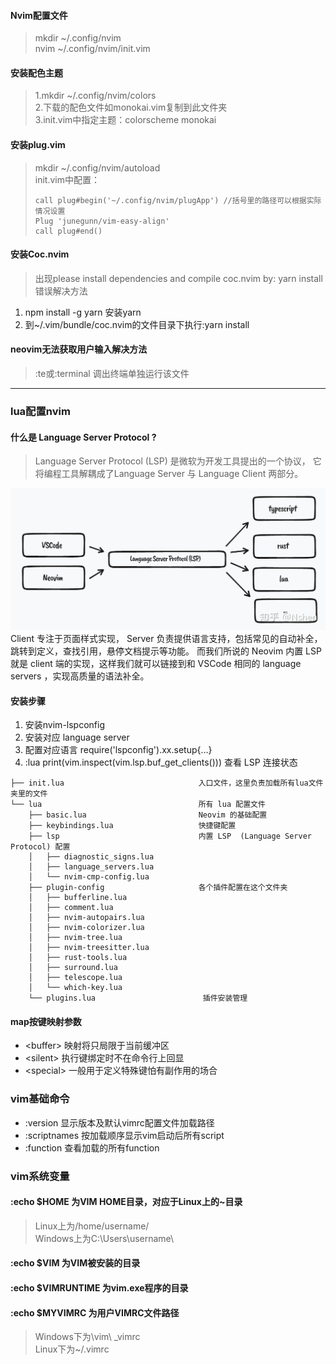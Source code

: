 #### Nvim配置文件

> mkdir ~/.config/nvim <br>
  nvim  ~/.config/nvim/init.vim

#### 安装配色主题

> 1.mkdir ~/.config/nvim/colors <br>
 2.下载的配色文件如monokai.vim复制到此文件夹<br>
 3.init.vim中指定主题：colorscheme monokai

#### 安装plug.vim

> mkdir ~/.config/nvim/autoload <br>
 init.vim中配置：
> ```
> call plug#begin('~/.config/nvim/plugApp') //括号里的路径可以根据实际情况设置
> Plug 'junegunn/vim-easy-align'
> call plug#end()
> ```

#### 安装Coc.nvim

> 出现please install dependencies and compile coc.nvim by: yarn install错误解决方法 <br>
 1. npm install -g yarn     安装yarn <br>
 2. 到~/.vim/bundle/coc.nvim的文件目录下执行:yarn install

#### neovim无法获取用户输入解决方法
> ​:te或:terminal 调出终端单独运行该文件
---
### lua配置nvim
#### 什么是 Language Server Protocol ?
> Language Server Protocol (LSP) 是微软为开发工具提出的一个协议， 它将编程工具解耦成了Language Server 与 Language Client 两部分。

![输入图片说明](image/lsp图解.jpg)
Client 专注于页面样式实现， Server 负责提供语言支持，包括常见的自动补全，跳转到定义，查找引用，悬停文档提示等功能。
而我们所说的 Neovim 内置 LSP 就是 client 端的实现，这样我们就可以链接到和 VSCode 相同的 language servers ，实现高质量的语法补全。

#### 安装步骤
1. 安装nvim-lspconfig
2. 安装对应 language server
3. 配置对应语言 require('lspconfig').xx.setup{…}
4. :lua print(vim.inspect(vim.lsp.buf_get_clients())) 查看 LSP 连接状态
```
├── init.lua                              入口文件，这里负责加载所有lua文件夹里的文件
└── lua                                   所有 lua 配置文件
    ├── basic.lua                         Neovim 的基础配置
    ├── keybindings.lua                   快捷键配置
    ├── lsp                               内置 LSP  (Language Server Protocol) 配置
    │   ├── diagnostic_signs.lua
    │   ├── language_servers.lua
    │   └── nvim-cmp-config.lua
    ├── plugin-config                     各个插件配置在这个文件夹
    │   ├── bufferline.lua
    │   ├── comment.lua
    │   ├── nvim-autopairs.lua
    │   ├── nvim-colorizer.lua
    │   ├── nvim-tree.lua
    │   ├── nvim-treesitter.lua
    │   ├── rust-tools.lua
    │   ├── surround.lua
    │   ├── telescope.lua
    │   └── which-key.lua
    └── plugins.lua                        插件安装管理
```

#### map按键映射参数
* \<buffer\> 映射将只局限于当前缓冲区
* \<silent\> 执行键绑定时不在命令行上回显
* \<special\> 一般用于定义特殊键怕有副作用的场合

### vim基础命令
- :version      显示版本及默认vimrc配置文件加载路径
- :scriptnames  按加载顺序显示vim启动后所有script
- :function     查看加载的所有function

### vim系统变量
#### :echo $HOME       为VIM HOME目录，对应于Linux上的~目录 
> Linux上为/home/username/  <br>
  Windows上为C:\Users\username\   
#### :echo $VIM        为VIM被安装的目录
#### :echo $VIMRUNTIME 为vim.exe程序的目录
#### :echo $MYVIMRC 为用户VIMRC文件路径
> Windows下为\vim\ _vimrc  <br>
  Linux下为~/.vimrc
